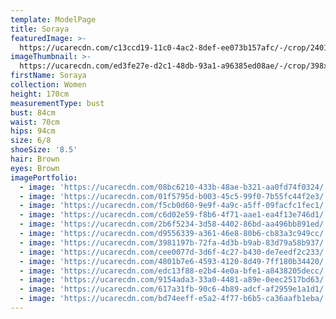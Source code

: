 ```yaml
---
template: ModelPage
title: Soraya
featuredImage: >-
  https://ucarecdn.com/c13ccd19-11c0-4ac2-8def-ee073b157afc/-/crop/2401x1119/0,413/-/preview/
imageThumbnail: >-
  https://ucarecdn.com/ed3fe27e-d2c1-48db-93a1-a96385ed08ae/-/crop/398x588/119,4/-/preview/
firstName: Soraya
collection: Women
height: 170cm
measurementType: bust
bust: 84cm
waist: 70cm
hips: 94cm
size: 6/8
shoeSize: '8.5'
hair: Brown
eyes: Brown
imagePortfolio:
  - image: 'https://ucarecdn.com/08bc6210-433b-48ae-b321-aa0fd74f0324/'
  - image: 'https://ucarecdn.com/01f5795d-b003-45c5-99f0-7b55fc44f2e3/'
  - image: 'https://ucarecdn.com/f5cb0d60-9e9f-4a9c-a5ff-09facfc1fec1/'
  - image: 'https://ucarecdn.com/c6d02e59-f8b6-4f71-aae1-ea4f13e746d1/'
  - image: 'https://ucarecdn.com/2b6f5234-3d58-4402-86bd-aa496bb891ed/'
  - image: 'https://ucarecdn.com/d9556339-a361-46e8-80b6-cb83a3c949cc/'
  - image: 'https://ucarecdn.com/3981197b-72fa-4d3b-b9ab-83d79a58b937/'
  - image: 'https://ucarecdn.com/cee0077d-3d6f-4c27-b430-de7eedf2c233/'
  - image: 'https://ucarecdn.com/4801b7e6-4593-4120-8d49-7ff180b34420/'
  - image: 'https://ucarecdn.com/edc13f88-e2b4-4e0a-bfe1-a8438205decc/'
  - image: 'https://ucarecdn.com/9154ada3-33a0-4481-a89e-0eec2517bd63/'
  - image: 'https://ucarecdn.com/617a31fb-90c6-4b89-adcf-af2959e1a1d1/'
  - image: 'https://ucarecdn.com/bd74eeff-e5a2-4f77-b6b5-ca36aafb1eba/'
---
```



